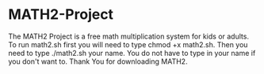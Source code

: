 # MATH2-Project
The MATH2 Project is a free math multiplication system for kids or adults. To run math2.sh first you will need to type chmod +x math2.sh. Then you need to type ./math2.sh your name. You do not have to type in your name if you don't want to. Thank You for downloading MATH2.
